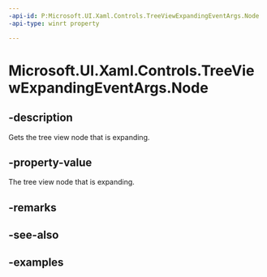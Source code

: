 ```yaml
---
-api-id: P:Microsoft.UI.Xaml.Controls.TreeViewExpandingEventArgs.Node
-api-type: winrt property

---
```

<!-- Property syntax.
public TreeViewNode Node { get; }
-->

# Microsoft.UI.Xaml.Controls.TreeViewExpandingEventArgs.Node


## -description

Gets the tree view node that is expanding.


## -property-value

The tree view node that is expanding.


## -remarks


## -see-also


## -examples


